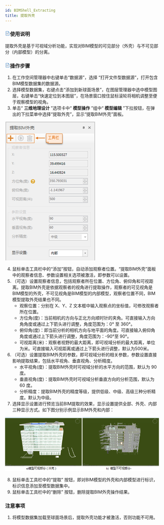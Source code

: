 ```yaml
---
id: BIMShell_Extracting
title: 提取外壳  
---  
```

### ![](../../img/read.gif)使用说明

提取外壳是基于可视域分析功能，实现对BIM模型的可见部分（外壳）与不可见部分（内部模型）的分离。

### ![](../../img/read.gif)操作步骤

  1. 在工作空间管理器中右键单击“数据源”，选择 “打开文件型数据源”，打开包含BIM模型数据集的数据源。
  2. 选择模型数据集，右键点击“添加到新球面场景”，在图层管理器中选中模型图层，右键单击“快速定位到本图层”，在场景窗口按住鼠标滚轮将相机调整至便于观察模型的视角。
  3. 单击“ **三维地理设计** ”选项卡中“ **模型操作** ”组中“ **模型编辑** ”下拉按钮，在弹出的下拉菜单中选择“提取外壳”，显示“提取BIM外壳”面板。  

![](img/BIMExtracting_Extracting_Panel.png)  

  4. 鼠标单击工具栏中的“添加”按钮，自动添加观察者位置。“提取BIM外壳”面板中的观察者信息、参数设置相关选项被激活，即参数可以设置。
  5. （可选）设置观察者信息，包括观察者所在位置、方位角、俯仰角和可视距离。提取BIM外壳是依据观察者的视角进行提取操作，观察者的可见视角是BIM模型的外壳，不可见视角是BIM模型的内部模型，观察者位置不同，BIM模型提取外壳结果也不同。 
      * 观察位置：分别在 X、Y、Z 文本框中输入观察点的坐标值，可修改观察者所在位置。
      * 方位角(度)：当前相机的方向与正北方向顺时针的夹角。可直接输入方向角角度或通过上下箭头进行调整，角度范围为：0° 至 360°。
      * 俯仰角(度)：即当前分析的相机方向与地平面的角度。可直接输入俯仰角角度或通过上下箭头进行调整，角度范围为：-90°至 90°。
      * 可视距离(米)：观察者视野的最大距离，即可视域分析的最大距离，单位为米。可直接输入可视距离或通过上下箭头进行调整，默认为500米。
  6. （可选）设置提取BIM外壳的参数，即可视域分析的相关参数，参数设置直接影响提取结果，包括水平视角、垂直视角、分析精度。 
      * 水平视角(度)：提取BIM外壳时可视域分析的水平方向的范围，默认为 90 度。
      * 垂直视角(度)：提取BIM外壳时可视域分析垂直方向的分析范围，默认为 60 度。
      * 分析精度：提取BIM外壳的精度等级，提供低级、中级、高级三种分析精度。默认为中级。
  7. 选择显示设置进行预览当前BIM提取的效果，显示设置提供全部、外壳、内部三种显示方式。如下图分别示例显示BIM外壳和内部：  
     
![](img/BIMExtracting_SaveResult.png)  
 
  8. 鼠标单击工具栏中的“提取”  按钮，即对BIM模型的外壳和内部模型进行标识，标识信息添加至模型数据集中。
  9. 鼠标单击工具栏中的“删除” 按钮，删除提取BIM外壳操作结果。

### 注意事项

  1. 将模型数据集加载至球面场景后，提取外壳功能才被激活，否则功能不可用。

